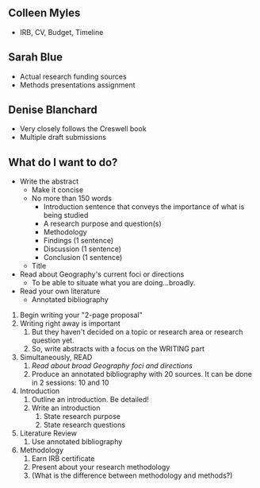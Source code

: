 ## Colleen Myles
- IRB, CV, Budget, Timeline
## Sarah Blue
- Actual research funding sources
- Methods presentations assignment
## Denise Blanchard
- Very closely follows the Creswell book
- Multiple draft submissions


## What do I want to do?
- Write the abstract
	- Make it concise
	- No more than 150 words
		- Introduction sentence that conveys the importance of what is being studied
		- A research purpose and question(s)
		- Methodology
		- Findings (1 sentence)
		- Discussion (1 sentence)
		- Conclusion (1 sentence)
	- Title
- Read about Geography's current foci or directions
	- To be able to situate what you are doing...broadly.
- Read your own literature
	- Annotated bibliography

1. Begin writing your "2-page proposal"
2. Writing right away is important
	1. But they haven't decided on a topic or research area or research question yet.
	2. So, write abstracts with a focus on the WRITING part
3. Simultaneously, READ
	1. _Read about broad Geography foci and directions_
	2. Produce an annotated bibliography with 20 sources. It can be done in 2 sessions: 10 and 10
5. Introduction
	1. Outline an introduction. Be detailed!
	2. Write an introduction
		1. State research purpose
		2. State research questions
6. Literature Review
	1. Use annotated bibliography
7. Methodology
	1. Earn IRB certificate
	2. Present about your research methodology
	3. (What is the difference between methodology and methods?)
